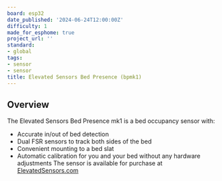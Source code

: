```yaml
---
board: esp32
date_published: '2024-06-24T12:00:00Z'
difficulty: 1
made_for_esphome: true
project_url: ''
standard:
- global
tags:
- sensor
- sensor
title: Elevated Sensors Bed Presence (bpmk1)
---
```


## Overview

The Elevated Sensors Bed Presence mk1 is a bed occupancy sensor with:
- Accurate in/out of bed detection
- Dual FSR sensors to track both sides of the bed
- Convenient mounting to a bed slat
- Automatic calibration for you and your bed without any hardware adjustments
The sensor is available for purchase at [ElevatedSensors.com](https://www.elevatedsensors.com/store/p/bed-presence-for-esphome)